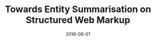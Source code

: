 ---
title: "Towards Entity Summarisation on Structured Web Markup"
collection: publications
permalink: /publication/2016-DBLP_conf_esws_YuGZFD16
date: 2016-06-01
venue: 'The Semantic Web - ESWC 2016 Satellite Events, Heraklion, Crete, Greece, May 29 - June 2, 2016, Revised Selected Papers'
---